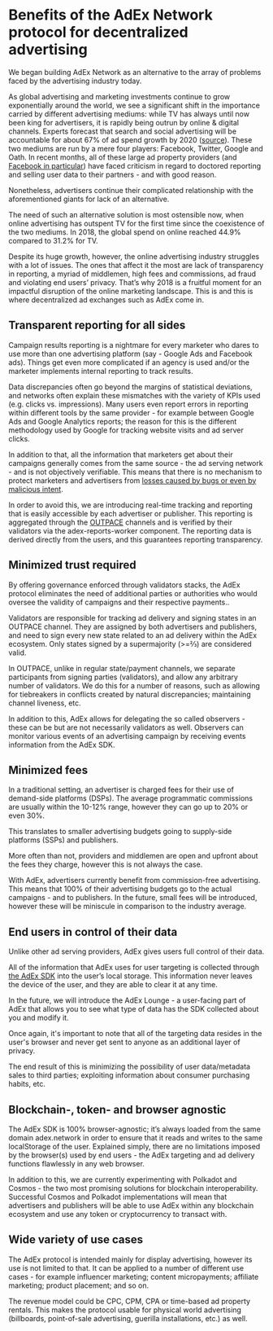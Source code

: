 # Benefits of the AdEx Network protocol for decentralized advertising 

We began building AdEx Network as an alternative to the array of problems faced by the advertising industry today. 

As global advertising and marketing investments continue to grow exponentially around the world, we see a significant shift in the importance carried by different advertising mediums: while TV has always until now been king for advertisers, it is rapidly being outrun by online & digital channels. Experts forecast that search and social advertising will be accountable for about 67% of ad spend growth by 2020 ([source](https://www.zenithmedia.com/insights/global-intelligence-issue-07-2018/search-and-social-to-drive-67-of-adspend-growth-by-2020/)). These two mediums are run by a mere four players: Facebook, Twitter, Google and Oath. In recent months, all of these large ad property providers (and [Facebook in particular](https://www.nytimes.com/2018/04/18/business/media/facebook-advertisers-privacy-data.html)) have faced criticism in regard to doctored reporting and selling user data to their partners - and with good reason. 

Nonetheless, advertisers continue their complicated relationship with the aforementioned giants for lack of an alternative. 

The need of such an alternative solution is most ostensible now, when online advertising has outspent TV for the first time since the coexistence of the two mediums. In 2018, the global spend on online reached 44.9% compared to 31.2% for TV. 

Despite its huge growth, however, the online advertising industry struggles with a lot of issues. The ones that affect it the most are lack of transparency in reporting, a myriad of middlemen, high fees and commissions, ad fraud and violating end users’ privacy.  That’s why 2018 is a fruitful moment for an impactful disruption of the online marketing landscape. This is  and this is where decentralized ad exchanges such as AdEx come in.

## Transparent reporting for all sides

Campaign results reporting is a nightmare for every marketer who dares to use more than one advertising platform (say - Google Ads and Facebook ads). Things get even more complicated if an agency is used and/or the marketer implements internal reporting to track results. 

Data discrepancies often go beyond the margins of statistical deviations, and networks often explain these mismatches with the variety of KPIs used (e.g. clicks vs. impressions). Many users even report errors in reporting within different tools by the same provider - for example between Google Ads and Google Analytics reports; the reason for this is the different methodology used by Google for tracking website visits and ad server clicks. 

In addition to that, all the information that marketers get about their campaigns generally comes from the same source - the ad serving network - and is not objectively verifiable. This means that there is no mechanism to protect marketers and advertisers from [losses caused by bugs or even by malicious intent](https://www.nytimes.com/2016/11/17/technology/facebook-acts-to-restore-trust-after-overstating-video-views.html). 

In order to avoid this, we are introducing real-time tracking and reporting that is easily accessible by each advertiser or publisher. This reporting is aggregated through the [OUTPACE](https://github.com/AdExNetwork/adex-protocol/blob/master/OUTPACE.md) channels and is verified by their validators via the adex-reports-worker component. The reporting data is derived directly from the users, and this guarantees reporting transparency.

## Minimized trust required

By offering governance enforced through validators stacks, the AdEx protocol eliminates the need of additional parties or authorities who would oversee the validity of campaigns and their respective payments.. 

Validators are responsible for tracking ad delivery and signing states in an OUTPACE channel. They are assigned by both advertisers and publishers, and need to sign every new state related to an ad delivery within the AdEx ecosystem. Only states signed by a supermajority (>=⅔) are considered valid. 

In OUTPACE, unlike in regular state/payment channels, we separate participants from signing parties (validators), and allow any arbitrary number of validators. We do this for a number of reasons, such as allowing for tiebreakers in conflicts created by natural discrepancies; maintaining channel liveness, etc.

In addition to this, AdEx allows for delegating the so called observers - these can be but are not necessarily validators as well. Observers can monitor various events of an advertising campaign by receiving events information from the AdEx SDK. 

## Minimized fees

In a traditional setting, an advertiser is charged fees for their use of demand-side platforms (DSPs). The average programmatic commissions are usually within the 10-12% range, however they can go up to 20% or even 30%. 

This translates to smaller advertising budgets going to supply-side platforms (SSPs) and publishers. 

More often than not, providers and middlemen are open and upfront about the fees they charge, however this is not always the case. 

With AdEx, advertisers currently benefit from commission-free advertising. This means that 100% of their advertising budgets go to the actual campaigns - and to publishers. In the future, small fees will be introduced, however these will be miniscule in comparison to the industry average. 

## End users in control of their data

Unlike other ad serving providers, AdEx gives users full control of their data.

All of the information that AdEx uses for user targeting is collected through [the AdEx SDK](https://github.com/AdExNetwork/adex-protocol#sdk) into the user’s local storage. This information never leaves the device of the user, and they are able to clear it at any time. 

In the future, we will introduce the AdEx Lounge - a user-facing part of AdEx that allows you to  see what type of data has the SDK collected about you and modify it. 

Once again, it's important to note that all of the targeting data resides in the user's browser and never get sent to anyone as an additional layer of privacy. 

The end result of this is minimizing the possibility of user data/metadata sales to third parties; exploiting information about consumer purchasing habits, etc. 

## Blockchain-, token- and browser agnostic

The AdEx SDK is 100% browser-agnostic; it’s always loaded from the same domain adex.network in order to ensure that it reads and writes to the same localStorage of the user. Explained simply, there are no limitations imposed by the browser(s) used by end users - the AdEx targeting and ad delivery functions flawlessly in any web browser. 

In addition to this, we are currently experimenting with Polkadot and Cosmos - the two most promising solutions for blockchain interoperability. Successful Cosmos and Polkadot implementations will mean that advertisers and publishers will be able to use AdEx within any blockchain ecosystem and use any token or cryptocurrency to transact with.

## Wide variety of use cases

The AdEx protocol is intended mainly for display advertising, however its use is not limited to that. It can be applied to a number of different use cases - for example influencer marketing; content micropayments; affiliate marketing; product placement; and so on. 

The revenue model could be CPC, CPM, CPA or time-based ad property rentals. This makes the protocol usable for physical world advertising (billboards, point-of-sale advertising, guerilla installations, etc.) as well. 
